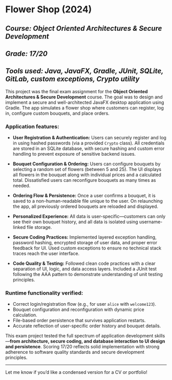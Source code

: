 # **Flower Shop (2024)**
## *Course: Object Oriented Architectures & Secure Development*
## *Grade: 17/20*
## *Tools used: Java, JavaFX, Gradle, JUnit, SQLite, GitLab, custom exceptions, Crypto utility*

This project was the final exam assignment for the **Object Oriented Architectures & Secure Development** course. The goal was to design and implement a secure and well-architected JavaFX desktop application using Gradle. The app simulates a flower shop where customers can register, log in, configure custom bouquets, and place orders.

### Application features:

* **User Registration & Authentication:**
  Users can securely register and log in using hashed passwords (via a provided `Crypto` class). All credentials are stored in an SQLite database, with secure hashing and custom error handling to prevent exposure of sensitive backend issues.

* **Bouquet Configuration & Ordering:**
  Users can configure bouquets by selecting a random set of flowers (between 5 and 25). The UI displays all flowers in the bouquet along with individual prices and a calculated total. Dissatisfied users can reconfigure bouquets as many times as needed.

* **Ordering Flow & Persistence:**
  Once a user confirms a bouquet, it is saved to a non-human-readable file unique to the user. On relaunching the app, all previously ordered bouquets are reloaded and displayed.

* **Personalized Experience:**
  All data is user-specific—customers can only see their own bouquet history, and all data is isolated using username-linked file storage.

* **Secure Coding Practices:**
  Implemented layered exception handling, password hashing, encrypted storage of user data, and proper error feedback for UI. Used custom exceptions to ensure no technical stack traces reach the user interface.

* **Code Quality & Testing:**
  Followed clean code practices with a clear separation of UI, logic, and data access layers. Included a JUnit test following the AAA pattern to demonstrate understanding of unit testing principles.

### Runtime functionality verified:

* Correct login/registration flow (e.g., for user `alice` with `welcome123`).
* Bouquet configuration and reconfiguration with dynamic price calculation.
* File-based order persistence that survives application restarts.
* Accurate reflection of user-specific order history and bouquet details.

This exam project tested the full spectrum of application development skills—**from architecture, secure coding, and database interaction to UI design and persistence**. Scoring 17/20 reflects solid implementation with strong adherence to software quality standards and secure development principles.

---

Let me know if you’d like a condensed version for a CV or portfolio!
